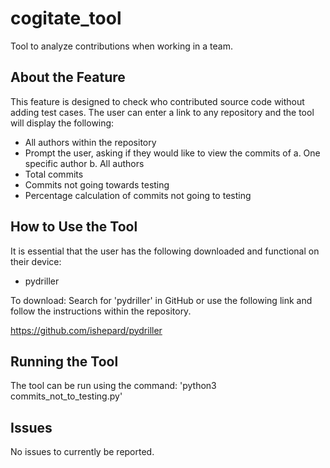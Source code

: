 # cogitate_tool

Tool to analyze contributions when working in a team.

## About the Feature

This feature is designed to check who contributed source code without adding test cases. The user can enter a link to any repository and the tool will display the following:

- All authors within the repository
- Prompt the user, asking if they would like to view the commits of
  a. One specific author
  b. All authors
- Total commits
- Commits not going towards testing
- Percentage calculation of commits not going to testing

## How to Use the Tool

It is essential that the user has the following downloaded and functional on
their device:

- pydriller

To download:
Search for 'pydriller' in GitHub or use the following link and follow the instructions
within the repository.

https://github.com/ishepard/pydriller

## Running the Tool

The tool can be run using the command: 'python3 commits_not_to_testing.py'

## Issues

No issues to currently be reported.
